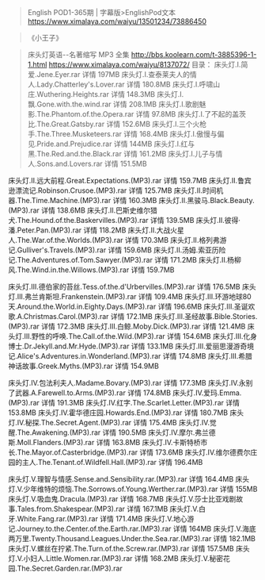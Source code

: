 >English POD1-365期 | 字幕版>EnglishPod文本
https://www.ximalaya.com/waiyu/13501234/73886450


>《小王子》

>床头灯英语--名著缩写 MP3 全集
http://bbs.koolearn.com/t-3885396-1-1.html
https://www.ximalaya.com/waiyu/8137072/
目录：
床头灯.I.简爱.Jene.Eyer.rar 详情  197MB
床头灯.I.查泰莱夫人的情人.Lady.Chatterley's.Lover.rar 详情  180.8MB
床头灯.I.呼啸山庄.Wuthering.Heights.rar 详情  148.3MB
床头灯.I.飘.Gone.with.the.wind.rar 详情  208.1MB
床头灯.I.歌剧魅影.The.Phantom.of.the.Opera.rar 详情  97.8MB
床头灯.I.了不起的盖茨比.The.Great.Gatsby.rar 详情  152.6MB
床头灯.I.三个火枪手.The.Three.Musketeers.rar 详情  168.4MB
床头灯.I.傲慢与偏见.Pride.and.Prejudice.rar 详情  144MB
床头灯.I.红与黑.The.Red.and.the.Black.rar 详情  161.2MB
床头灯.I.儿子与情人.Sons.and.Lovers.rar 详情  151.5MB


床头灯.II.远大前程.Great.Expectations.(MP3).rar 详情  159.7MB
床头灯.II.鲁宾逊漂流记.Robinson.Crusoe.(MP3).rar 详情  125.7MB
床头灯.II.时间机器.The.Time.Machine.(MP3).rar 详情  160.3MB
床头灯.II.黑骏马.Black.Beauty.(MP3).rar 详情  138.6MB
床头灯.II.巴斯史维尔猎犬.The.Hound.of.the.Baskervilles.(MP3).rar 详情  139.5MB
床头灯.II.彼得·潘.Peter.Pan.(MP3).rar 详情  118.2MB
床头灯.II.大战火星人.The.War.of.the.Worlds.(MP3).rar 详情  170.3MB
床头灯.II.格列弗游记.Gulliver's.Travels.(MP3).rar 详情  159.6MB
床头灯.II.汤姆.索亚历险记.The.Adventures.of.Tom.Sawyer.(MP3).rar 详情  171.2MB
床头灯.II.杨柳风.The.Wind.in.the.Willows.(MP3).rar 详情  159.7MB


床头灯.III.德伯家的苔丝.Tess.of.the.d'Urbervilles.(MP3).rar 详情  176.5MB
床头灯.III.弗兰肯斯坦.Frankenstein.(MP3).rar 详情  109.4MB
床头灯.III.环游地球80天.Around.the.World.in.Eighty.Days.(MP3).rar 详情  196.6MB
床头灯.III.圣诞欢歌.A.Christmas.Carol.(MP3).rar 详情  172.1MB
床头灯.III.圣经故事.Bible.Stories.(MP3).rar 详情  172.3MB
床头灯.III.白鲸.Moby.Dick.(MP3).rar 详情  121.4MB
床头灯.III.野性的呼唤.The.Call.of.the.Wild.(MP3).rar 详情  154.6MB
床头灯.III.化身博士.Dr.Jekyll.and.Mr.Hyde.(MP3).rar 详情  133.1MB
床头灯.III.爱丽思漫游奇境记.Alice's.Adventures.in.Wonderland.(MP3).rar 详情  174.8MB
床头灯.III.希腊神话故事.Greek.Myths.(MP3).rar 详情  154.9MB


床头灯.IV.包法利夫人.Madame.Bovary.(MP3).rar 详情  177.3MB
床头灯.IV.永别了武器.A.Farewell.to.Arms.(MP3).rar 详情  174.8MB
床头灯.IV.爱玛.Emma.(MP3).rar 详情  191.3MB
床头灯.IV.红字.The.Scarlet.Letter.(MP3).rar 详情  153.8MB
床头灯.IV.霍华德庄园.Howards.End.(MP3).rar 详情  180.7MB
床头灯.IV.秘探.The.Secret.Agent.(MP3).rar 详情  175.4MB
床头灯.IV.觉醒.The.Awakening.(MP3).rar 详情  190.5MB
床头灯.IV.摩尔.弗兰德斯.Moll.Flanders.(MP3).rar 详情  163.8MB
床头灯.IV.卡斯特桥市长.The.Mayor.of.Casterbridge.(MP3).rar 详情  173.6MB
床头灯.IV.维尔德费尔庄园的主人.The.Tenant.of.Wildfell.Hall.(MP3).rar 详情  196.4MB


床头灯.V.理智与情感.Sense.and.Sensibility.rar.(MP3).rar 详情  164.4MB
床头灯.V.少年维特的烦恼.The.Sorrows.of.Young.Werther.rar.(MP3).rar 详情  155MB
床头灯.V.吸血鬼.Dracula.(MP3).rar 详情  168.7MB
床头灯.V.莎士比亚戏剧故事.Tales.from.Shakespear.(MP3).rar 详情  167.1MB
床头灯.V.白牙.White.Fang.rar.(MP3).rar 详情  171.4MB
床头灯.V.地心游记.Journey.to.the.Center.of.the.Earth.rar.(MP3).rar 详情  164MB
床头灯.V.海底两万里.Twenty.Thousand.Leagues.Under.the.Sea.rar.(MP3).rar 详情  182.1MB
床头灯.V.螺丝在拧紧.The.Turn.of.the.Screw.rar.(MP3).rar 详情  157.5MB
床头灯.V.小妇人.Little.Women.rar.(MP3).rar 详情  168.2MB
床头灯.V.秘密花园.The.Secret.Garden.rar.(MP3).rar

